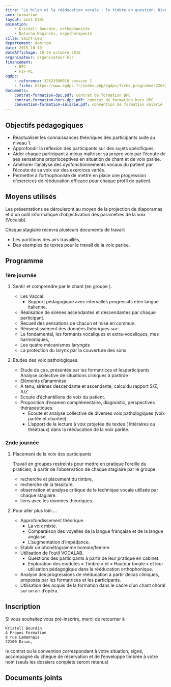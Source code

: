 ```yaml
---
titre: "Le bilan et la rééducation vocale : le timbre en question. Niveau 2"
axe: formation
layout: post.html
animation: 
    - Kristell Bourdin, orthophoniste 
    - Natacha Roginski, ergothérapeute
ville: Saint-Leu
departement: dom-tom
date: 2015-10-19
dateAffichage: 19-20 octobre 2015
organisateur: organisateur-hlr
financement:
    - DPC
    - FIF-PL
ogdpc:
    - reference: 32621500010 session 1
    - fiche: https://www.ogdpc.fr/index.php/ogdpc/fiche_programme/2263/66953
documents:
    contrat-formation-dpc.pdf: contrat de formation DPC
    contrat-formation-hors-dpc.pdf: contrat de formation hors DPC
    convention-formation-salarie.pdf: convention de formation salarié
---
```

<!-- Animé par Kristell Bourdin et Natacha Roginski, orthophonistes-
A St Leu, 19 et 20 octobre 2015

Formation accessible en DPC et en FIF-PL

Inscription sur le site http://www.ogdpc.fr/
[accéder à la fiche](https://www.ogdpc.fr/index.php/ogdpc/fiche_programme/2263/66953)
N° de référence du programme : 32621500010 session 1
-->

## Objectifs pédagogiques 

- Réactualiser les connaissances théoriques des participants suite au niveau 1.
- Approfondir la réflexion des participants sur des sujets spécifiques. 
- Aider chaque participant à mieux maîtriser sa propre voix par l’écoute de ses sensations proprioceptives en situation de chant et de voix parlée.
- Améliorer l’analyse des dysfonctionnements vocaux du patient par l’écoute de sa voix sur des exercices variés. 
- Permettre à l’orthophoniste de mettre en place une progression d’exercices de rééducation efficace pour chaque profil de patient.

## Moyens utilisés

Les présentations se dérouleront au moyen de la projection de diaporamas et d'un outil informatique d'objectivation des paramètres de la voix (Vocalab).

Chaque stagiaire recevra plusieurs documents de travail:

- Les partitions des airs travaillés,
- Des exemples de textes pour le travail de la voix parlée.

## Programme

### 1ère journée

1. Sentir et comprendre par le chant (en groupe ).
    -  Les Vaccaï: 
        - Support pédagogique avec intervalles progressifs eten langue italienne. 
    - Réalisation de sirènes ascendantes et descendantes par chaque participant. 
    - Recueil des sensations de chacun et mise en commun.
    - Réinvestissement des données théoriques sur: 
    - Le fondamental, les formants vocaliques et extra-vocaliques, mes harmoniques, 
    - Les quatre mécanismes laryngés 
    - La protection du larynx par la couverture des sons. 

2.  Etudes des voix pathologiques.
    - Etude de cas, présentés par les formatrices et lesparticipants 
    Analyse collective de situations cliniques à partirde : 
    - Eléments d’anamnèse 
    - A tenu, sirènes descendante et ascendante, calculdu rapport S/Z, A/Z 
    - Ecoute d’échantillons de voix du patient. 
    - Proposition d’examen complémentaire, diagnostic, perspectives thérapeutiques. 
        - Ecoute et analyse collective de diverses voix pathologiques (voix parlée et 
    chantée). 
        - L’apport de la lecture à voix projetée de textes ( littéraires ou théâtraux) dans la rééducation de la voix parlée.

### 2nde journée

1. Placement de la voix des participants

    Travail en groupes restreints pour mettre en pratique l’oreille du praticien, à partir de l’observation de chaque stagiaire par le groupe: 

    - recherche et placement du timbre, 
    - recherche de la tessiture, 
    - observation et analyse critique de la technique vocale utilisée par chaque stagiaire. 
    - liens avec les données théoriques. 

2. Pour aller plus loin....

    - Approfondissement théorique. 
        - La voix mixte. 
        - Comparaison des voyelles de la langue française et de la langue anglaise. 
        - L’augmentation d’impédance. 
    - Etablir un phonétogramme homme/femme. 
    - Utilisation de l’outil VOCALAB. 
        - Questions des participants à partir de leur pratique en cabinet. 
        - Exploration des modules « Timbre » et « Hauteur tonale » et leur utilisation pédagogique 
    dans la rééducation orthophonique. 
    - Analyse des progressions de rééducation à partir decas cliniques, proposés par les 
    formatrices et les participants. 
    - Utilisation des acquis de la formation dans le cadre d’un chant choral sur un air d’opéra.

## Inscription

Si vous souhaitez vous pré-inscrire, merci de retourner à 

    Kristell Bourdin 
    A Propos Formation 
    8 rue Lamennais 
    22100 Dinan, 

le contrat ou la convention correspondant à votre situation, signé, accompagné du chèque de réservation et de l’enveloppe timbrée à votre nom (seuls les dossiers complets seront retenus)

## Documents joints

<!--
    Règlement intérieur A Propos (PDF – 413.8 ko)
    Programme (PDF – 44.1 ko)
    Convention de formation salarié(e)s (PDF – 546.6 ko)
    Contrat de formation DPC (PDF – 548.8 ko)
    Contrat de formation FIF-PL (PDF – 476.8 ko)
    Objectifs et moyens (PDF – 61.5 ko)
-->